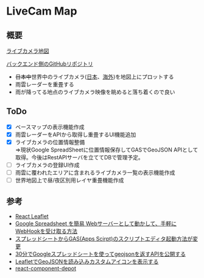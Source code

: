 # LiveCam Map

## 概要

[ライブカメラ地図](https://livecam-map.vercel.app/)

[バックエンド側のGitHubリポジトリ](https://github.com/otsuneko/livecam-map-backend)

- ~~日本中~~世界中のライブカメラ([日本](https://livecam.asia/)、[海外](https://www.cametan.com/world/))を地図上にプロットする
- 雨雲レーダーを重畳する
- 雨が降ってる地点のライブカメラ映像を眺めると落ち着くので良い

## ToDo

- [x] ベースマップの表示機能作成
- [x] 雨雲レーダーをAPIから取得し重畳するUI機能追加  
- [x] ライブカメラの位置情報整備  
⇒現状Google SpreadSheetに位置情報保存してGASでGeoJSON APIとして取得。今後はRestAPIサーバを立ててDBで管理予定。
- [ ] ライブカメラの登録UI作成
- [ ] 雨雲に覆われたエリアに含まれるライブカメラ一覧の表示機能作成
- [ ] 世界地図上で昼/夜区別用レイヤ重畳機能作成

## 参考
- [React Leaflet](https://react-leaflet.js.org/)
- [Google Spreadsheet を簡易 Webサーバーとして動かして、手軽にWebHookを受け取る方法](https://qiita.com/kunichiko/items/7f64c7c80b44b15371a3)
- [スプレッドシートからGAS(Apps Scirpt)のスクリプトエディタ起動方法が変更](https://auto-worker.com/blog/?p=4607)
- [30分でGoogleスプレッドシートを使ってgeojsonを返すAPIを公開する](https://qiita.com/zero3/items/0a56be4f7dfc4b74ca88)
- [LeafletでGeoJSONを読み込みカスタムアイコンを表示する](https://qiita.com/asahina820/items/7ea0ac3fc2fbbbe7512a)
- [react-component-depot](https://github.com/codegeous/react-component-depot/blob/master/src/pages/Leaflet/markers.js)
